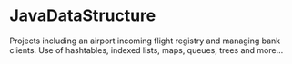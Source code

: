 # JavaDataStructure
Projects including an airport incoming flight registry and managing bank clients.
Use of hashtables, indexed lists, maps, queues, trees and more...
